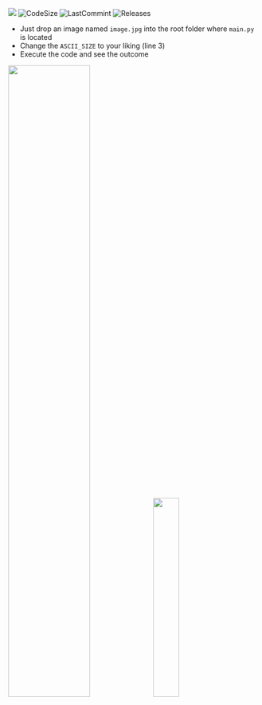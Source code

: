 
![](https://img.shields.io/tokei/lines/github.com/AlexeyLepov/ImgToASCII?style=for-the-badge)
![CodeSize](https://img.shields.io/github/languages/code-size/AlexeyLepov/ImgToASCII?style=for-the-badge)
![LastCommint](https://img.shields.io/github/last-commit/AlexeyLepov/ImgToASCII?style=for-the-badge)
![Releases](https://img.shields.io/github/downloads/AlexeyLepov/ImgToASCII/total?style=for-the-badge)

- Just drop an image named `image.jpg` into the root folder where `main.py` is located
- Change the `ASCII_SIZE` to your liking (line 3)
- Execute the code and see the outcome

<div align="left"> 
<img width=57% src="https://github.com/AlexeyLepov/ImgToASCII/assets/77492646/c975b3e2-eba6-4c64-a9c3-9f36bba7738d"/>
<img width=32% src="https://github.com/AlexeyLepov/ImgToASCII/assets/77492646/03aebc0a-c987-4c9e-b21d-2a5140f7798a"/>
</div>
